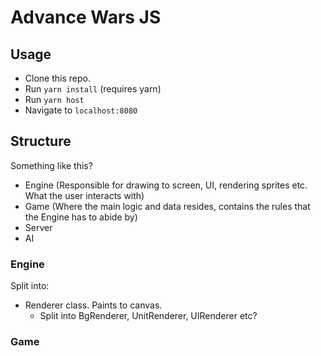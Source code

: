 # Advance Wars JS
## Usage
* Clone this repo.
* Run `yarn install` (requires yarn)
* Run `yarn host`
* Navigate to `localhost:8080`

## Structure
Something like this?
* Engine (Responsible for drawing to screen, UI, rendering sprites etc. What the user interacts with)
* Game (Where the main logic and data resides, contains the rules that the Engine has to abide by)
* Server
* AI

### Engine
Split into:
* Renderer class. Paints to canvas.
  * Split into BgRenderer, UnitRenderer, UIRenderer etc?

### Game

